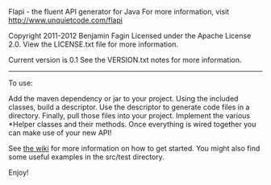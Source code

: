 Flapi - the fluent API generator for Java
For more information, visit http://www.unquietcode.com/flapi

Copyright 2011-2012 Benjamin Fagin
Licensed under the Apache License 2.0.
View the LICENSE.txt file for more information.

Current version is 0.1
See the VERSION.txt notes for more information.

-------------------------------------------
To use:

Add the maven dependency or jar to your project. Using the included classes,
build a descriptor. Use the descriptor to generate code files in a directory.
Finally, pull those files into your project. Implement the various *Helper
classes and their methods. Once everything is wired together you can make
use of your new API!

See [the wiki](https://github.com/UnquietCode/Flapi/wiki) for more information on how to get started. You might also
find some useful examples in the src/test directory.


Enjoy!